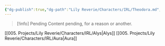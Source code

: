```yaml
---
{"dg-publish":true,"dg-path":"Lily Reverie/Characters/IRL/Theodora.md","permalink":"/lily-reverie/characters/irl/theodora/","created":"2024-01-20T04:36:10.853-03:00","updated":"2024-01-20T04:56:52.389-03:00"}
---
```



>[!info] Pending
>Content pending, for a reason or another.

[[005. Projects/Lily Reverie/Characters/IRL/Alys\|Alys]]
[[005. Projects/Lily Reverie/Characters/IRL/Aura\|Aura]]
